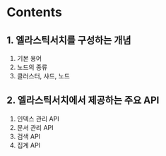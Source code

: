 # Contents

## 1. 엘라스틱서치를 구성하는 개념
  
  1. 기본 용어
  2. 노드의 종류
  3. 클러스터, 샤드, 노드

## 2. 엘라스틱서치에서 제공하는 주요 API

  1. 인덱스 관리 API
  2. 문서 관리 API
  3. 검색 API
  4. 집계 API
